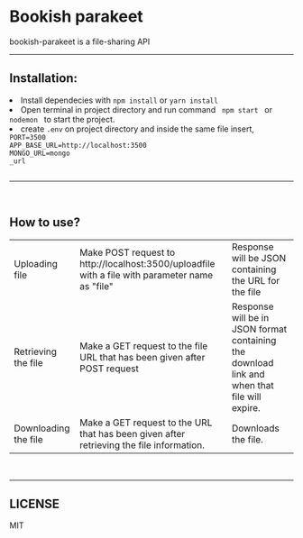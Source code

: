 <h1>Bookish parakeet</h1>
bookish-parakeet is a file-sharing API

<br>
<hr>
<h2>Installation: </h2>
 <li>Install dependecies with <code>npm install</code> or <code>yarn install</code> </li>
<li>Open terminal in project directory and run command <code> npm start </code> or <code> nodemon </code> to start the project.
<li> create <code>.env</code> on project directory and inside the same file insert,
<code> 
PORT=3500
APP_BASE_URL=http://localhost:3500
MONGO_URL=mongo
_url</li>
</code>
<hr>

<br>
<h2>How to use?</h2>
<table>
<tr>
<td>
Uploading file
</td>
<td>
Make POST request to http://localhost:3500/uploadfile with a file with parameter name as "file"
</td>
<td>
Response will be JSON containing the URL for the file
</td>
</tr>
<tr>
<td>
Retrieving the file
</td>
<td>
Make a GET request to the file URL that has been given after POST request
</td>
<td>
Response will be in JSON format containing the download link and when that file will expire.
</td>
</tr>
<tr>
<td>
Downloading the file
</td>
<td>
Make a GET request to the URL that has been given after retrieving the file information.
</td>
<td>
Downloads the file.
</td>
</tr>
</table>


<br>
<hr>

<h2>LICENSE</h2>
MIT

